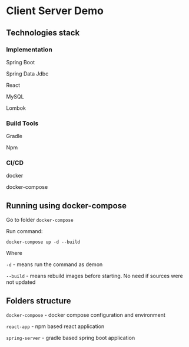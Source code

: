 # Client Server Demo 

## Technologies stack

### Implementation
Spring Boot

Spring Data Jdbc

React

MySQL

Lombok

### Build Tools
Gradle

Npm

### CI/CD

docker

docker-compose

## Running using docker-compose

Go to folder `docker-compose`

Run command:

`docker-compose up -d --build`

Where 

`-d` - means run the command as demon

`--build` - means rebuild images before starting. No need if sources were not updated 
 

## Folders structure

`docker-compose` - docker compose configuration and environment

`react-app` - npm based react application

`spring-server` - gradle based spring boot application